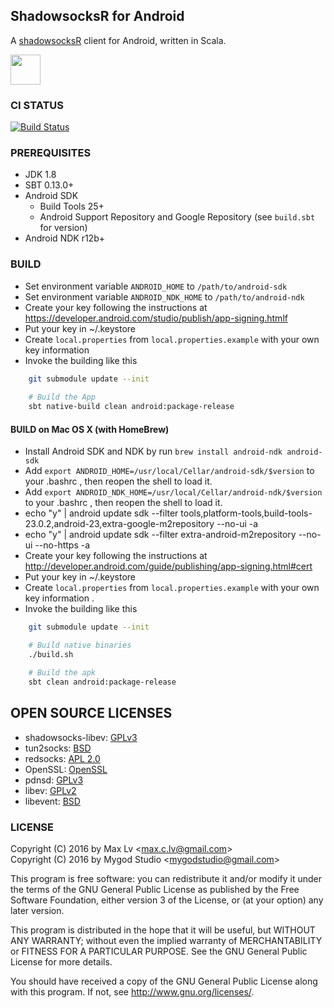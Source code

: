 ## ShadowsocksR for Android

A [shadowsocksR](https://github.com/breakwa11/shadowsocks-rss/) client for Android, written in Scala.

<a href="https://play.google.com/store/apps/details?id=com.github.shadowsocks"><img src="https://play.google.com/intl/en_us/badges/images/generic/en-play-badge.png" height="48"></a>

### CI STATUS

[![Build Status](https://travis-ci.org/BROBIRD/shadowsocksr-android.svg?branch=nokcp)](https://travis-ci.org/BROBIRD/shadowsocksr-android)

### PREREQUISITES

* JDK 1.8
* SBT 0.13.0+
* Android SDK
  - Build Tools 25+
  - Android Support Repository and Google Repository (see `build.sbt` for version)
* Android NDK r12b+

### BUILD

* Set environment variable `ANDROID_HOME` to `/path/to/android-sdk`
* Set environment variable `ANDROID_NDK_HOME` to `/path/to/android-ndk`
* Create your key following the instructions at https://developer.android.com/studio/publish/app-signing.htmlf
* Put your key in ~/.keystore
* Create `local.properties` from `local.properties.example` with your own key information
* Invoke the building like this

```bash
    git submodule update --init
    
    # Build the App
    sbt native-build clean android:package-release
```

#### BUILD on Mac OS X (with HomeBrew)

* Install Android SDK and NDK by run `brew install android-ndk android-sdk`
* Add `export ANDROID_HOME=/usr/local/Cellar/android-sdk/$version` to your .bashrc , then reopen the shell to load it.
* Add `export ANDROID_NDK_HOME=/usr/local/Cellar/android-ndk/$version` to your .bashrc , then reopen the shell to load it.
* echo "y" | android update sdk --filter tools,platform-tools,build-tools-23.0.2,android-23,extra-google-m2repository --no-ui -a
* echo "y" | android update sdk --filter extra-android-m2repository --no-ui --no-https -a
* Create your key following the instructions at http://developer.android.com/guide/publishing/app-signing.html#cert
* Put your key in ~/.keystore
* Create `local.properties` from `local.properties.example` with your own key information .
* Invoke the building like this

```bash
    git submodule update --init

    # Build native binaries
    ./build.sh

    # Build the apk
    sbt clean android:package-release
```

## OPEN SOURCE LICENSES

* shadowsocks-libev: [GPLv3](https://github.com/shadowsocks/shadowsocks-libev/blob/master/LICENSE)
* tun2socks: [BSD](https://github.com/shadowsocks/badvpn/blob/shadowsocks-android/COPYING)
* redsocks: [APL 2.0](https://github.com/shadowsocks/redsocks/blob/master/README)
* OpenSSL: [OpenSSL](https://github.com/shadowsocks/openssl-android/blob/master/NOTICE)
* pdnsd: [GPLv3](https://github.com/shadowsocks/shadowsocks-android/blob/master/src/main/jni/pdnsd/COPYING)
* libev: [GPLv2](https://github.com/shadowsocks/shadowsocks-android/blob/master/src/main/jni/libev/LICENSE)
* libevent: [BSD](https://github.com/shadowsocks/libevent/blob/master/LICENSE)

### LICENSE

Copyright (C) 2016 by Max Lv <<max.c.lv@gmail.com>> <br/>
Copyright (C) 2016 by Mygod Studio <<mygodstudio@gmail.com>>

This program is free software: you can redistribute it and/or modify
it under the terms of the GNU General Public License as published by
the Free Software Foundation, either version 3 of the License, or
(at your option) any later version.

This program is distributed in the hope that it will be useful,
but WITHOUT ANY WARRANTY; without even the implied warranty of
MERCHANTABILITY or FITNESS FOR A PARTICULAR PURPOSE.  See the
GNU General Public License for more details.

You should have received a copy of the GNU General Public License
along with this program. If not, see <http://www.gnu.org/licenses/>.
